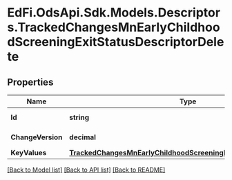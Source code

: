 # EdFi.OdsApi.Sdk.Models.Descriptors.TrackedChangesMnEarlyChildhoodScreeningExitStatusDescriptorDelete

## Properties

Name | Type | Description | Notes
------------ | ------------- | ------------- | -------------
**Id** | **string** | Resource identifier | [optional] 
**ChangeVersion** | **decimal** | Change version | [optional] 
**KeyValues** | [**TrackedChangesMnEarlyChildhoodScreeningExitStatusDescriptorKey**](TrackedChangesMnEarlyChildhoodScreeningExitStatusDescriptorKey.md) |  | [optional] 

[[Back to Model list]](../README.md#documentation-for-models) [[Back to API list]](../README.md#documentation-for-api-endpoints) [[Back to README]](../README.md)

